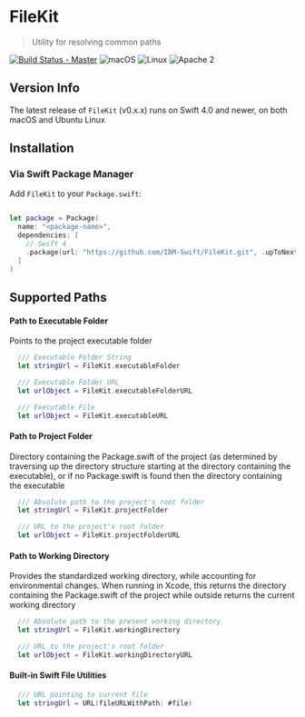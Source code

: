 # FileKit

> Utility for resolving common paths

[![Build Status - Master](https://travis-ci.org/IBM-Swift/FileKit.svg?branch=master)](https://travis-ci.org/IBM-Swift/FileKit)
![macOS](https://img.shields.io/badge/os-macOS-green.svg?style=flat)
![Linux](https://img.shields.io/badge/os-linux-green.svg?style=flat)
![Apache 2](https://img.shields.io/badge/license-Apache2-blue.svg?style=flat)

## Version Info
The latest release of `FileKit` (v0.x.x) runs on Swift 4.0 and newer, on both macOS and Ubuntu Linux

## Installation

### Via Swift Package Manager

Add `FileKit` to your `Package.swift`:

```swift

let package = Package(
  name: "<package-name>",
  dependencies: [
    // Swift 4
    .package(url: "https://github.com/IBM-Swift/FileKit.git", .upToNextMajor(from: "0.0.0"))
  ]
)

```

## Supported Paths

#### Path to Executable Folder

Points to the project executable folder

```swift
  /// Executable Folder String
  let stringUrl = FileKit.executableFolder

  /// Executable Folder URL
  let urlObject = FileKit.executableFolderURL

  /// Executable File
  let urlObject = FileKit.executableURL

```

#### Path to Project Folder

Directory containing the Package.swift of the project (as determined by traversing up the directory structure starting at the directory containing the executable), or if no Package.swift is found then the directory containing the executable

```swift
  /// Absolute path to the project's root folder
  let stringUrl = FileKit.projectFolder

  /// URL to the project's root folder
  let urlObject = FileKit.projectFolderURL

```

#### Path to Working Directory

Provides the standardized working directory, while accounting for environmental changes. When running in Xcode, this returns the directory containing the Package.swift of the project while outside returns the current working directory

```swift
  /// Absolute path to the present working directory
  let stringUrl = FileKit.workingDirectory

  /// URL to the project's root folder
  let urlObject = FileKit.workingDirectoryURL

```

#### Built-in Swift File Utilities

```swift
  /// URL pointing to current file
  let stringUrl = URL(fileURLWithPath: #file)

```
